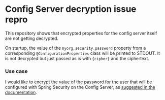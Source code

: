Config Server decryption issue repro
=====

This repository shows that encrypted properties for the config server itself are not getting decrypted.

On startup, the value of the `myorg.security.password` property from a corresponding `@ConfigurationProperties` class will be printed to STDOUT.
It is not decrypted but just passed as is with `{cipher}` and the ciphertext.

### Use case

I would like to encrypt the value of the password for the user that will be configured with Spring Security on the Config Server, as [suggested in the documentation](https://cloud.spring.io/spring-cloud-config/single/spring-cloud-config.html#_security).
